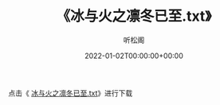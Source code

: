 ﻿---
title:  《冰与火之凛冬已至.txt》
date:   2022-01-02T00:00:00+00:00
author: 听松阁
layout: post
permalink: /冰与火之凛冬已至/
categories: 小说
tags: [小说]
---

点击《 [冰与火之凛冬已至.txt](http://img.660000.xyz/bookstukust/book/bntxt/10/冰与火之凛冬已至.txt)》进行下载